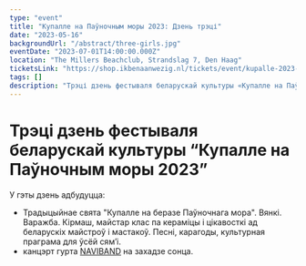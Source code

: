 ```yaml
---
type: "event"
title: "Купалле на Паўночным моры 2023: Дзень трэці"
date: "2023-05-16"
backgroundUrl: "/abstract/three-girls.jpg"
eventDate: "2023-07-01T14:00:00.000Z"
location: "The Millers Beachclub, Strandslag 7, Den Haag"
ticketsLink: "https://shop.ikbenaanwezig.nl/tickets/event/kupalle-2023-early-birds"
tags: []
description: "Трэці дзень фестываля беларускай культуры «Купалле на Паўночным моры 2023»"
---
```


# Трэці дзень фестываля беларускай культуры “Купалле на Паўночным моры 2023”

У гэты дзень адбудуцца:
- Традыцыйнае свята "Купалле на беразе Паўночнага мора". Вянкі. Варажба. Кірмаш, майстар клас па кераміцы і цікавосткі ад беларускіх майстроў і мастакоў. Песні, карагоды, культурная праграма для ўсёй сям’і.
- канцэрт гурта [NAVIBAND](https://www.instagram.com/naviband/) на захадзе сонца.
